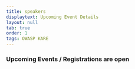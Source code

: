 ```yaml
---
title: speakers
displaytext: Upcoming Event Details 
layout: null
tab: true
order: 1
tags: OWASP KARE
---
```


### Upcoming Events / Registrations are open 

<!--## 1. VINTRA’24: Cyber Threat Hunt🛡️🔍
The Cyber Threat Hunt Event aims to enhance the cybersecurity skills of CSE, IT, and CS/IT students through a comprehensive event that combines theoretical knowledge and practical application. By providing a competitive environment focused on identifying and mitigating cyber threats, the event seeks to sharpen participants' abilities in threat detection and response. A key objective is to identify and nurture top cybersecurity talent within the institution. This initiative creates a valuable pathway for local participants to gain recognition and potentially represent the institution on broader platforms, fostering excellence in cybersecurity and promoting the development of world-class skills among participants.
The event is split into two rounds. The first round features challenges ranging from basic to intermediate difficulty, allowing participants to warm up and showcase their foundational skills. The second round ramps things up with mostly intermediate challenges, plus one or two tough ones to really test the top contenders.


📅 Date: October 18, 2024
Round 1:
⏰ Time: 9:30 AM - 12:30 AM
Round 2:
⏰ Time: 1:30 PM - 5:00 PM
📍 Venue: Updated Soon

👥 Who can join?
Open to all students who are passionate about cybersecurity! 

🔗 Secure your spot: https://lnkd.in/gSdsCHYh
💬 Stay updated: https://lnkd.in/gfjbzmbe

Don't miss this chance to defend, decrypt, and dominate with OWASP KARE! 
<div style="display: flex; justify-content: space-between;">
  <img src="" style="width: 60%; margin-right: 10%;">
</div>

<div style="display: flex; justify-content: space-between;">
  <img src="" style="width: 60%; margin-right: 10%;">
</div> 

-->
